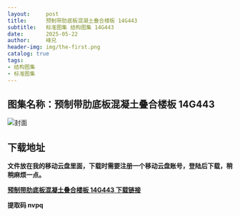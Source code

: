 ```yaml
---
layout:     post
title:      预制带肋底板混凝土叠合楼板 14G443
subtitle:   标准图集 结构图集 14G443
date:       2025-05-22
author:     峰兄
header-img: img/the-first.png
catalog: true
tags:
- 结构图集
- 标准图集
---
```

## 图集名称：预制带肋底板混凝土叠合楼板 14G443
![封面](https://pic1.imgdb.cn/item/682e742158cb8da5c803830e.jpg)


## 下载地址 ##
**文件放在我的移动云盘里面，下载时需要注册一个移动云盘账号，登陆后下载，稍稍麻烦一点。**  
  
[**预制带肋底板混凝土叠合楼板 14G443 下载链接**](https://caiyun.139.com/w/i/2nc6qbA4Azcfn)


**提取码 nvpq**

